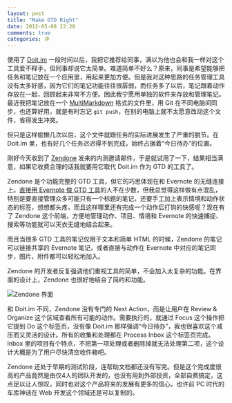 ```yaml
---
layout: post
title: "Make GTD Right"
date: 2012-05-08 22:28
comments: true
categories: 评
---
```


使用了 [Doit.im]() 一段时间以后，我把它推荐给同事，满以为他也会和我一样对这个工具爱不释手，但同事却说它太简单。难道简单不好么？原来，同事是希望能够把任务和笔记放在一个应用里，用起来更加方便。但是我对这种思路的任务管理工具没有太多好感，因为它们的笔记功能往往很孱弱，而任务多了以后，笔记跟着动作存放在一起，回顾起来非常不方便。因此我宁愿用单独的软件来存放和管理笔记。最近我把笔记放在一个 [MultiMarkdown]() 格式的文件里，用 Git 在不同电脑间同步，也还算好用，就是有时忘记 `git push`，在别的电脑上就不太愿意改动这个文件，省得发生冲突。

但只是这样偷懒几次以后，这个文件就跟任务的实际进展发生了严重的脱节。在 Doit.im 里，也有好几个任务迟迟得不到完成，始终占据着“今日待办”的位置。

刚好今天收到了 [Zendone](http://zendone.com/) 发来的内测邀请邮件，于是就试用了一下，结果相当满意，如果它收费合理的话我就要用它取代 Doit.im 作为 GTD 的工具了。

Zendone 是个功能完整的 GTD 工具，但它的巧思体现在和 Evernote 的无缝连接上。[直接用 Evernote 做 GTD 工具][example1]的人不在少数，但我总觉得这样做有点混乱，特别是要直接管理众多可能只有一个标题的笔记，还要手工加上表示情境和动作状态的标签，想想都头疼，而且这样哪里还有完成一个动作后打钩的快感呢？现在有了 Zendone 这个前端，方便地管理动作、项目、情境和 Evernote 的快速捕捉、搜索等功能就可以天衣无缝地结合起来。

而且当很多 GTD 工具的笔记仅限于文本和简单 HTML 的时候，Zendone 的笔记可以链接共享的 Evernote 笔记，或者直接与动作在 Evernote 中对应的笔记同步，图片、附件都可以轻松地加入。

Zendone 的开发者反复强调他们重视工具的简单，不会加入太复杂的功能。在界面的设计上，Zendone 也很好地结合了简约和功能。

![Zendone 界面](http://farm8.staticflickr.com/7079/7158975112_85f65b45dc.jpg)

和 Doit.im 不同，Zendone 没有专门的 Next Action，而是让用户在 Review & Organize 这个区域查看所有可能的动作。需要执行的，就通过 Focus 这个操作把它提到 Do 这个标签页，没有像 Doit.im 那样强调“今日待办”，我也很喜欢这个减压而又灵活的设计。所有的收集和处理都在 Process Inbox 这个标签页完成。Inbox 里的项目有个特点，不把第一项处理或者删除掉就无法处理第二项，这个设计大概是为了用户尽快清空收件箱吧。

Zendone 还处于早期的测试阶段，连帮助文档都还没有写完。但是这个完成度很高的产品竟然是由仅4人的团队开发的，也没有用到外部投资，全部自费搞定，这点足以让人惊叹，同时也对这个产品将来的发展有更多的信心。也许前 PC 时代的车库神话在 Web 开发这个领域还是可以复制的。

[example1]: http://discussion.evernote.com/topic/21214-using-evernote-for-gtd/ "Using Evernote for GTD"